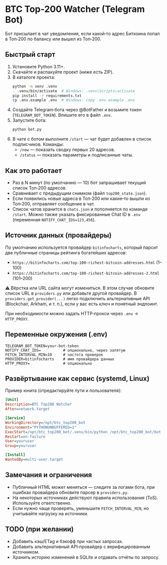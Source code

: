 # BTC Top‑200 Watcher (Telegram Bot)

Бот присылает в чат уведомления, если какой‑то адрес Биткоина попал в Топ‑200 по балансу или вышел из Топ‑200.

## Быстрый старт

1) Установите Python 3.11+.
2) Скачайте и распакуйте проект (ниже есть ZIP).
3) В каталоге проекта:
   ```bash
   python -m venv .venv
   . .venv/bin/activate  # Windows: .venv\Scripts\activate
   pip install -r requirements.txt
   cp .env.example .env  # Windows: copy .env.example .env
   ```
4) Создайте Telegram‑бота через @BotFather и возьмите токен (`TELEGRAM_BOT_TOKEN`). Впишите его в файл `.env`.
5) Запустите бота:
   ```bash
   python bot.py
   ```
6) В чате с ботом выполните `/start` — чат будет добавлен в список подписчиков. Команды:
   - `/now` — показать сводку первых 20 адресов.
   - `/status` — показать параметры и подписанные чаты.

## Как это работает

- Раз в N минут (по умолчанию — 10) бот запрашивает текущий список Топ‑200 адресов.
- Сравнивает с предыдущим снимком (файл `top200_state.json`).
- Если появились новые адреса в Топ‑200 или какие‑то вышли из Топ‑200, отправляет сообщение в чат.
- Список чатов хранится в `chats.json` и пополняется по команде `/start`. Можно также указать фиксированные Chat ID в `.env` (переменная `NOTIFY_CHAT_IDS=123,456`).

## Источник данных (провайдеры)

По умолчанию используется провайдер `bitinfocharts`, который парсит две публичные страницы рейтинга богатейших адресов:
- `https://bitinfocharts.com/top-100-richest-bitcoin-addresses.html` (1–100)
- `https://bitinfocharts.com/top-100-richest-bitcoin-addresses-2.html` (101–200)

⚠️ Вёрстка или URL сайта могут измениться. В этом случае обновите список URL в `providers.py` или добавьте другой провайдер.
В `providers.get_provider(...)` легко подключить альтернативные API (Blockchair, Arkham, и т. п.), если у вас есть ключ и понятный эндпоинт.

При необходимости можно задать HTTP‑прокси через `.env` → `HTTP_PROXY`.

## Переменные окружения (.env)

```env
TELEGRAM_BOT_TOKEN=your-bot-token
NOTIFY_CHAT_IDS=          # опционально, через запятую
FETCH_INTERVAL_MIN=10     # частота проверок
PROVIDER=bitinfocharts    # имя провайдера данных
HTTP_PROXY=               # опционально
```

## Развёртывание как сервис (systemd, Linux)

Пример юнита (отредактируйте пути и пользователя):
```ini
[Unit]
Description=BTC Top200 Watcher
After=network.target

[Service]
WorkingDirectory=/opt/btc_top200_bot
Environment="PYTHONUNBUFFERED=1"
ExecStart=/opt/btc_top200_bot/.venv/bin/python /opt/btc_top200_bot/bot.py
Restart=on-failure
User=youruser
Group=youruser

[Install]
WantedBy=multi-user.target
```

## Замечания и ограничения

- Публичный HTML может меняться — следите за логами бота, при ошибках провайдера обновите парсер в `providers.py`.
- На некоторых источниках действуют правила использования (ToS). Используйте ответственно.
- Если нужно чаще проверять, уменьшите `FETCH_INTERVAL_MIN`, но учитывайте нагрузку на источники.

## TODO (при желании)
- Добавить кэш/ETag и бэкофф при частых запросах.
- Добавить альтернативный API‑провайдер с верифицированным источником.
- Хранить историю изменений в SQLite и отдавать отчёты по запросу.
